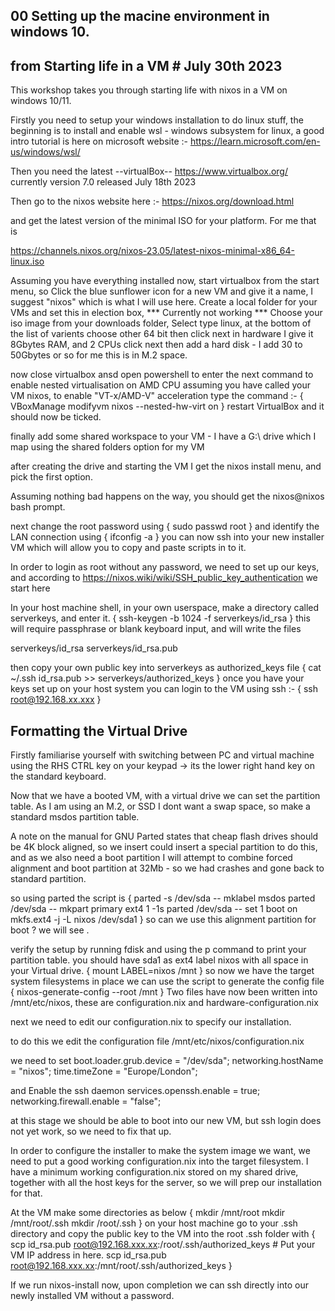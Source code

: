 ## 00 Setting up the macine environment in windows 10.
## from Starting life in a VM # July 30th 2023
This workshop takes you through starting life with nixos in a VM on windows 10/11.

Firstly you need to setup your windows installation to do linux stuff, the beginning is to install and enable wsl - windows subsystem for linux,
a good intro tutorial is here on microsoft website :- https://learn.microsoft.com/en-us/windows/wsl/

Then you need the latest --virtualBox-- https://www.virtualbox.org/
currently version 7.0 released July 18th 2023

Then go to the nixos website here :- https://nixos.org/download.html

and get the latest version of the minimal ISO for your platform. For me that is 

https://channels.nixos.org/nixos-23.05/latest-nixos-minimal-x86_64-linux.iso

Assuming you have everything installed now, start virtualbox from the start menu, 
so
       Click the blue sunflower icon for a new VM and give it a name, I suggest "nixos" which is what I will use here.
       Create a local folder for your VMs and set this in election box,   *** Currently not working ***
       Choose your iso image from your downloads folder,
       Select type linux,
          at the bottom of the list of varients choose other 64 bit
       then click next
       in hardware I give it 8Gbytes RAM, and 2 CPUs
       click next
       then add a hard disk - I add 30 to 50Gbytes or so for me this is in M.2 space.

now close virtualbox ansd open powershell to enter the next command to enable nested virtualisation on AMD CPU
assuming you have called your VM nixos, to enable "VT-x/AMD-V" acceleration type the command :-
{
       VBoxManage modifyvm nixos --nested-hw-virt on
}
restart VirtualBox and it should now be ticked.

finally add some shared workspace to your VM - I have a G:\ drive which I map using the shared folders option for my VM

after creating the drive and starting the VM I get the nixos install menu, and pick the first option.

Assuming nothing bad happens on the way, you should get the nixos@nixos bash prompt.

next change the root password using 
{
       sudo passwd root
}
and identify the LAN connection using
{
       ifconfig -a
}
you can now ssh into your new installer VM which will allow you to copy and paste scripts in to it.

In order to login as root without any password, we need to set up our keys, and according to https://nixos.wiki/wiki/SSH_public_key_authentication we start here

In your host machine shell, in your own userspace, make a directory called serverkeys, and enter it.
{
       ssh-keygen -b 1024 -f serverkeys/id_rsa
}
this will require passphrase or blank keyboard input, and will write the files 

serverkeys/id_rsa
serverkeys/id_rsa.pub

then copy your own public key into serverkeys as authorized_keys file
{
       cat ~/.ssh id_rsa.pub >> serverkeys/authorized_keys
}
once you have your keys set up on your host system you can login to the VM using ssh :- 
{
       ssh root@192.168.xx.xxx
}
## Formatting the Virtual Drive

Firstly familiarise yourself with switching between PC and virtual machine using the RHS CTRL key on your keypad -> its the lower right hand key on the standard keyboard.

Now that we have a booted VM, with a virtual drive we can set the partition table.
As I am using an M.2, or SSD  I dont want a swap space, so make a standard msdos partition table.

A note on the manual for GNU Parted states that cheap flash drives should be 4K block aligned, so we insert could insert a special partition to do this, 
and as we also need a boot partition I will attempt to combine forced alignment and boot partition at 32Mb - so we had crashes and gone back to standard partition.

so using parted the script is
{
  parted -s /dev/sda -- mklabel msdos
  parted /dev/sda -- mkpart primary ext4 1 -1s
  parted /dev/sda -- set 1 boot on
  mkfs.ext4 -j -L nixos /dev/sda1
}
so can we use this alignment partition for boot ? we will see .

verify the setup by running fdisk and using the p command to print your partition table.
  you should have sda1 as ext4 label nixos with all space in your Virtual drive.
{
       mount LABEL=nixos /mnt
}
so now we have the target system filesystems in place we can use the script to generate the config file
{
       nixos-generate-config --root /mnt
}
Two files have now been written into /mnt/etc/nixos, these are configuration.nix and hardware-configuration.nix

next we need to edit our configuration.nix to specify our installation.

to do this we edit the configuration file /mnt/etc/nixos/configuration.nix

we need to set 
boot.loader.grub.device = "/dev/sda";
networking.hostName = "nixos";
time.timeZone = "Europe/London";

and Enable the ssh daemon
services.openssh.enable = true;
networking.firewall.enable = "false";

at this stage we should be able to boot into our new VM, but ssh login does not yet work, so we need to fix that up.

In order to configure the installer to make the system image we want, we need to put a good working configuration.nix into the target filesystem.
I have a minimum working configuration.nix stored on my shared drive, together with all the host keys for the server, so we will prep our installation for that.

At the VM make some directories as below
{
       mkdir /mnt/root
       mkdir /mnt/root/.ssh
       mkdir /root/.ssh
}
on your host machine go to your .ssh directory and copy the public key to the VM into the root .ssh folder
with
{
       scp id_rsa.pub root@192.168.xxx.xx:/root/.ssh/authorized_keys  # Put your VM IP address in here.
       scp id_rsa.pub root@192.168.xxx.xx:/mnt/root/.ssh/authorized_keys
}

If we run nixos-install now, upon completion we can ssh directly into our newly installed VM without a password.
